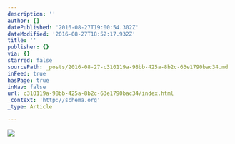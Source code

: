 ```yaml
---
description: ''
author: []
datePublished: '2016-08-27T19:00:54.302Z'
dateModified: '2016-08-27T18:52:17.932Z'
title: ''
publisher: {}
via: {}
starred: false
sourcePath: _posts/2016-08-27-c310119a-98bb-425a-8b2c-63e1790bac34.md
inFeed: true
hasPage: true
inNav: false
url: c310119a-98bb-425a-8b2c-63e1790bac34/index.html
_context: 'http://schema.org'
_type: Article

---
```

![](https://the-grid-user-content.s3-us-west-2.amazonaws.com/f733a40f-b688-432b-a3e3-2e9d48f3c6f5.jpg)